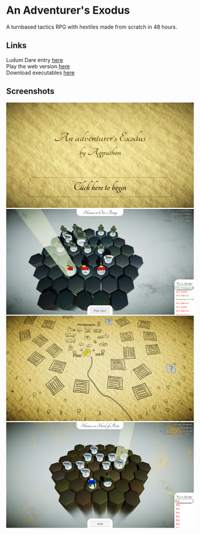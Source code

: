 # An Adventurer's Exodus
A turnbased tactics RPG with hextiles made from scratch in 48 hours.

## Links
Ludum Dare entry [here](https://ldjam.com/events/ludum-dare/38/an-adventurers-exodus/)  
Play the web version [here](https://aggrathon.github.io/LudumDare38/)  
Download executables [here](https://github.com/Aggrathon/LudumDare38/releases)  

## Screenshots
![Screenshot 1](https://raw.githubusercontent.com/Aggrathon/LudumDare38/gh-pages/Screenshot1.png)
![Screenshot 2](https://raw.githubusercontent.com/Aggrathon/LudumDare38/gh-pages/Screenshot2.png)
![Screenshot 3](https://raw.githubusercontent.com/Aggrathon/LudumDare38/gh-pages/Screenshot3.png)
![Screenshot 4](https://raw.githubusercontent.com/Aggrathon/LudumDare38/gh-pages/Screenshot4.png)